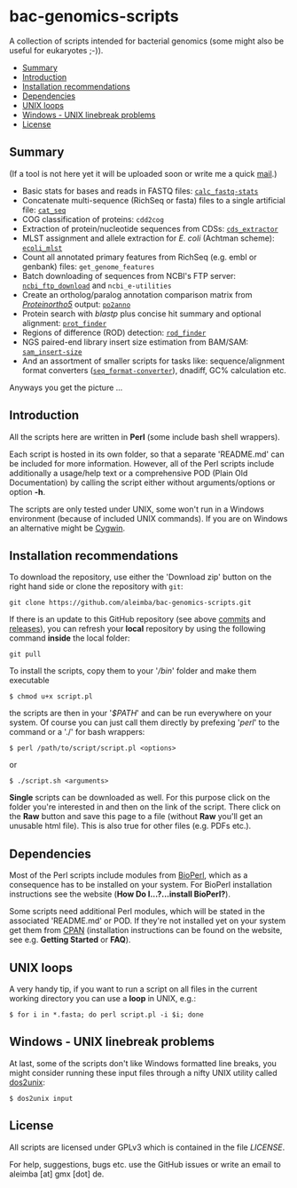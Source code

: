 bac-genomics-scripts
====================

A collection of scripts intended for bacterial genomics (some might also be useful for eukaryotes ;-)).

* [Summary](#summary)
* [Introduction](#introduction)
* [Installation recommendations](#installation-recommendations)
* [Dependencies](#dependencies)
* [UNIX loops](#unix-loops)
* [Windows - UNIX linebreak problems](#windows---unix-linebreak-problems)
* [License](#license)

## Summary

(If a tool is not here yet it will be uploaded soon or write me a quick [mail](#license).)

* Basic stats for bases and reads in FASTQ files: [`calc_fastq-stats`](/calc_fastq-stats)
* Concatenate multi-sequence (RichSeq or fasta) files to a single artificial file: [`cat_seq`](/cat_seq)
* COG classification of proteins: `cdd2cog`
* Extraction of protein/nucleotide sequences from CDSs: [`cds_extractor`](/cds_extractor)
* MLST assignment and allele extraction for *E. coli* (Achtman scheme): [`ecoli_mlst`](/ecoli_mlst)
* Count all annotated primary features from RichSeq (e.g. embl or genbank) files: `get_genome_features`
* Batch downloading of sequences from NCBI's FTP server: [`ncbi_ftp_download`](/ncbi_ftp_download) and `ncbi_e-utilities`
* Create an ortholog/paralog annotation comparison matrix from [*Proteinortho5*](http://www.bioinf.uni-leipzig.de/Software/proteinortho/) output: [`po2anno`](/po2anno)
* Protein search with *blastp* plus concise hit summary and optional alignment: [`prot_finder`](/prot_finder)
* Regions of difference (ROD) detection: [`rod_finder`](/rod_finder)
* NGS paired-end library insert size estimation from BAM/SAM: [`sam_insert-size`](/sam_insert-size)
* And an assortment of smaller scripts for tasks like: sequence/alignment format converters ([`seq_format-converter`](/seq_format-converter)), dnadiff, GC% calculation etc.

Anyways you get the picture ...

## Introduction

All the scripts here are written in **Perl** (some include bash shell wrappers).

Each script is hosted in its own folder, so that a separate 'README.md' can be included for more information. However, all of the Perl scripts include additionally a usage/help text or a comprehensive POD (Plain Old Documentation) by calling the script either without arguments/options or option **-h**.

The scripts are only tested under UNIX, some won't run in a Windows environment (because of included UNIX commands). If you are on Windows an alternative might be [Cygwin](http://cygwin.com/).

## Installation recommendations

To download the repository, use either the 'Download zip' button on the right hand side or clone the repository with `git`:

    git clone https://github.com/aleimba/bac-genomics-scripts.git

If there is an update to this GitHub repository (see above [commits](https://github.com/aleimba/bac-genomics-scripts/commits/master) and [releases](https://github.com/aleimba/bac-genomics-scripts/releases)), you can refresh your **local** repository by using the following command **inside** the local folder:

    git pull

To install the scripts, copy them to your '*/bin*' folder and make them executable

    $ chmod u+x script.pl

the scripts are then in your '*$PATH*' and can be run everywhere on your system. Of course you can just call them directly by prefexing '*perl*' to the command or a './' for bash wrappers:

    $ perl /path/to/script/script.pl <options>

or

    $ ./script.sh <arguments>

**Single** scripts can be downloaded as well. For this purpose click on the folder you're interested in and then on the link of the script. There click on the **Raw** button and save this page to a file (without **Raw** you'll get an unusable html file). This is also true for other files (e.g. PDFs etc.).

## Dependencies

Most of the Perl scripts include modules from [BioPerl](http://www.bioperl.org), which as a consequence has to be installed on your system. For BioPerl installation instructions see the website (**How Do I...?...install BioPerl?**).

Some scripts need additional Perl modules, which will be stated in the associated 'README.md' or POD. If they're not installed yet on your system get them from [CPAN](http://www.cpan.org/) (installation instructions can be found on the website, see e.g. **Getting Started** or **FAQ**).

## UNIX loops

A very handy tip, if you want to run a script on all files in the current working directory you can use a **loop** in UNIX, e.g.:

    $ for i in *.fasta; do perl script.pl -i $i; done

## Windows - UNIX linebreak problems

At last, some of the scripts don't like Windows formatted line breaks, you might consider running these input files through a nifty UNIX utility called [dos2unix](http://dos2unix.sourceforge.net/):

    $ dos2unix input

## License

All scripts are licensed under GPLv3 which is contained in the file *LICENSE*.

For help, suggestions, bugs etc. use the GitHub issues or write an email to aleimba [at] gmx [dot] de.

